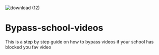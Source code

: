 ![download (12)](https://github.com/Fuzzyboy100YT/Bypass-school-videos/assets/133553468/8cb08da6-a485-4ebf-acb3-e420604f51a7)

# Bypass-school-videos
This is a step by step guide on how to bypass videos if your school has blocked you fav video
